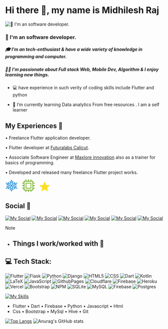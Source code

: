 # Hi there 👋, my name is Midhilesh Raj
 
![💼 I'm an software developer.  ](https://media.licdn.com/dms/image/D5616AQFb4ICtt0q8Qw/profile-displaybackgroundimage-shrink_350_1400/0/1690621386757?e=1721260800&v=beta&t=5Fnx6t3nUge8AXyX0-QwmhapIYNnzybB8cVocA_JYds)

### 💼 I'm an software developer. 

##### 🎓 I’m an tech-enthusiast & have a wide variety of knowledge in programming and computer.

##### 👨‍💻 I'm passionate about Full stack Web, Mobile Dev, Algorithm & I enjoy learning new things.

- 💻 have experience in such verity of coding skills include Flutter and python 

- 🌱 I’m currently learning Data analytics From free resources . I am a self learner



## My Experiences 🙌

• Freelance Flutter application developer.

• Flutter developer at [Futuralabs Calicut](https://thefuturalabs.com/).

• Associate Software Engineer at [Maxlore innovation](https://www.maxlore.in/)  also as a trainer for basics of programming.

• Developed and released many freelance Flutter project works.




<a href='https://archiveprogram.github.com/'><img src='https://raw.githubusercontent.com/acervenky/animated-github-badges/master/assets/acbadge.gif' width='40' height='40'></a> <a href='https://docs.github.com/en/developers'><img src='https://raw.githubusercontent.com/acervenky/animated-github-badges/master/assets/devbadge.gif' width='40' height='40'></a> <a href='https://stars.github.com/'><img src='https://raw.githubusercontent.com/acervenky/animated-github-badges/master/assets/starbadge.gif' width='35' height='35'></a> 


## Social 📱


 [![My Social](https://skillicons.dev/icons?i=github)](https://github.com/MidhileshRaj)   [![My Social](https://skillicons.dev/icons?i=linkedin)](https://www.linkedin.com/in/midhilesh-raj-810092172/)   [![My Social](https://skillicons.dev/icons?i=stackoverflow)](https://stackoverflow.com/users/22123578/midhilesh-raj)   [![My Social](https://skillicons.dev/icons?i=twitter)](https://twitter.com/https://twitter.com/MidhileshRaj)   [![My Social](https://skillicons.dev/icons?i=instagram)](https://www.instagram.com/midhileshraj/)   [![My Social](https://skillicons.dev/icons?i=gmail)](midhileshraj01@gmail.com)





> [!NOTE]
> - ## Things I work/worked with 🚀



## 💻 Tech Stack:
![Flutter](https://img.shields.io/badge/Flutter-%2302569B.svg?style=for-the-badge&logo=Flutter&logoColor=white) ![Flask](https://img.shields.io/badge/flask-%23000.svg?style=for-the-badge&logo=flask&logoColor=white) ![Python](https://img.shields.io/badge/python-3670A0?style=for-the-badge&logo=python&logoColor=ffdd54) ![Django](https://img.shields.io/badge/django-%23092E20.svg?style=for-the-badge&logo=django&logoColor=white) ![HTML5](https://img.shields.io/badge/html5-%23E34F26.svg?style=for-the-badge&logo=html5&logoColor=white) ![CSS](https://img.shields.io/badge/css-%2300599C.svg?style=for-the-badge&logo=css&logoColor=white) ![Dart](https://img.shields.io/badge/dart-%230175C2.svg?style=for-the-badge&logo=dart&logoColor=white) ![Kotlin](https://img.shields.io/badge/kotlin-%237F52FF.svg?style=for-the-badge&logo=kotlin&logoColor=white) ![LaTeX](https://img.shields.io/badge/latex-%23008080.svg?style=for-the-badge&logo=latex&logoColor=white) ![JavaScript](https://img.shields.io/badge/javascript-%23323330.svg?style=for-the-badge&logo=javascript&logoColor=%23F7DF1E) ![GithubPages](https://img.shields.io/badge/github%20pages-121013?style=for-the-badge&logo=github&logoColor=white) ![Cloudflare](https://img.shields.io/badge/Cloudflare-F38020?style=for-the-badge&logo=Cloudflare&logoColor=white) ![Firebase](https://img.shields.io/badge/firebase-%23039BE5.svg?style=for-the-badge&logo=firebase) ![Heroku](https://img.shields.io/badge/heroku-%23430098.svg?style=for-the-badge&logo=heroku&logoColor=white) ![Vercel](https://img.shields.io/badge/vercel-%23000000.svg?style=for-the-badge&logo=vercel&logoColor=white) ![Bootstrap](https://img.shields.io/badge/bootstrap-%238511FA.svg?style=for-the-badge&logo=bootstrap&logoColor=white) ![NPM](https://img.shields.io/badge/NPM-%23CB3837.svg?style=for-the-badge&logo=npm&logoColor=white) ![SQLite](https://img.shields.io/badge/sqlite-%2307405e.svg?style=for-the-badge&logo=sqlite&logoColor=white) ![MySQL](https://img.shields.io/badge/mysql-4479A1.svg?style=for-the-badge&logo=mysql&logoColor=white) ![Firebase](https://img.shields.io/badge/firebase-a08021?style=for-the-badge&logo=firebase&logoColor=ffcd34) ![Postgres](https://img.shields.io/badge/postgres-%23316192.svg?style=for-the-badge&logo=postgresql&logoColor=white)

[![My Skills](https://skillicons.dev/icons?i=flutter,dart,firebase,python,js,html,css,bootstrap,git,kotlin,mysql,django,flask,github,androidstudio,anaconda,apple,idea,linux,windows,npm,photoshop,postman,pycharm,vscode)](https://github.com/MidhileshRaj)
- Flutter     •     Dart      •     Firebase     •     Python     •     Javascript    •     Html
- Css             •     Bootstrap      •     MySql    •     Hive    •      Git

[![Top Langs](https://github-readme-stats.vercel.app/api/top-langs/?username=MidhileshRaj&layout=donut-vertical&bg_color=00000000)](https://github.com/MidhileshRaj/github-readme-stats)  ![Anurag's GitHub stats](https://github-readme-stats.vercel.app/api?username=MidhileshRaj&show_icons=true&theme=dark)













